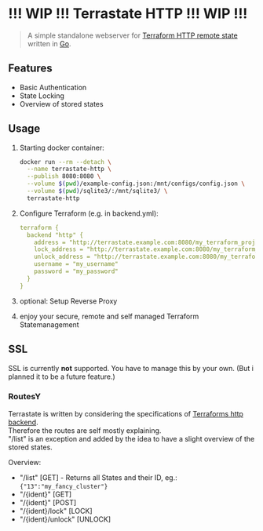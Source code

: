 # **!!! WIP !!!** Terrastate HTTP **!!! WIP !!!**

> A simple standalone webserver for [Terraform HTTP remote state](https://www.terraform.io/docs/backends/types/http.html) written in [Go](https://golang.org/).

## Features
- Basic Authentication
- State Locking
- Overview of stored states

## Usage

1. Starting docker container:
   ```bash
   docker run --rm --detach \
     --name terrastate-http \
     --publish 8080:8080 \
     --volume $(pwd)/example-config.json:/mnt/configs/config.json \
     --volume $(pwd)/sqlite3/:/mnt/sqlite3/ \
     terrastate-http
   ```

2. Configure Terraform (e.g. in backend.yml):
   ```yaml
   terraform {
     backend "http" {
       address = "http://terrastate.example.com:8080/my_terraform_project"
       lock_address = "http://terrastate.example.com:8080/my_terraform_project/lock"
       unlock_address = "http://terrastate.example.com:8080/my_terraform_project/unlock"
       username = "my_username"
       password = "my_password"
     }
   }
   ```

3. optional: Setup Reverse Proxy
4. enjoy your secure, remote and self managed Terraform Statemanagement

## SSL
SSL is currently **not** supported. You have to manage this by your own. (But i planned it to be a future feature.)


### RoutesY
Terrastate is written by considering the specifications of [Terraforms http backend](https://www.terraform.io/docs/backends/types/http.html).  
Therefore the routes are self mostly explaining.  
"/list" is an exception and added by the idea to have a slight overview of the stored states.

Overview: 
- "/list" [GET] - Returns all States and their ID, eg.: `{"13":"my_fancy_cluster"}`
- "/{ident}" [GET]
- "/{ident}" [POST]
- "/{ident}/lock" [LOCK]
- "/{ident}/unlock" [UNLOCK]
